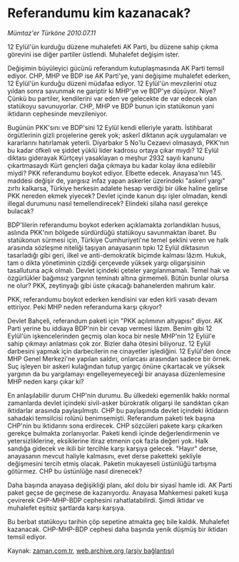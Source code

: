 # Referandumu  kim kazanacak?

*Mümtaz'er Türköne 2010.07.11*

<td class="columnist-detail">
<p>12 Eylül'ün kurduğu düzene muhalefeti AK Parti, bu düzene sahip çıkma görevini ise diğer partiler üstlendi. Muhalefet değişim ister.</p>
<p>
<div id="haberMetinDiv">
<p>Değişimin büyüleyici gücünü referandum kutuplaşmasında AK Parti temsil ediyor. CHP, MHP ve BDP ise AK Parti'ye, yani değişime muhalefet ederken, 12 Eylül'ün kurduğu düzeni müdafaa ediyor. 12 Eylül'ün mevzilerini otuz yıldan sonra savunmak ne gariptir ki MHP'ye ve BDP'ye düşüyor. Niye? Çünkü bu partiler, kendilerini var eden ve gelecekte de var edecek olan statükoyu savunuyorlar. CHP, MHP ve BDP bunun için statükonun yani iktidarın cephesinde mevzileniyor.
<p> Bugünün PKK'sını ve BDP'sini 12 Eylül kendi elleriyle yarattı. İstihbarat örgütlerinin gizli projelerine gerek yok; askerî diktanın açık uygulamaları ve kararlarını hatırlamak yeterli. Diyarbakır 5 No'lu Cezaevi olmasaydı, PKK'nın bu kadar öfkeli ve şiddet yüklü lider kadrosu ortaya çıkar mıydı? 12 Eylül diktası giderayak Kürtçeyi yasaklayan o meşhur 2932 sayılı kanunu çıkartmasaydı Kürt gençleri dağa çıkmaya bu kadar kolay ikna edilebilir miydi? PKK referandumu boykot ediyor. Elbette edecek. Anayasa'nın 145. maddesi değişir de, yargısız infaz yapan askerler üzerindeki "askerî yargı" zırhı kalkarsa, Türkiye herkesin adalete hesap verdiği bir ülke haline gelirse PKK nereden ekmek yiyecek? Devlet içinde kanun dışı işler olmadan, kendi illegal durumunu nasıl temellendirecek? Elindeki silaha nasıl gerekçe bulacak?
<p>BDP'lilerin referandumu boykot ederken açıklamakta zorlandıkları husus, aslında PKK'nın bölgede sürdürdüğü statükoyu savunmaktan ibaret. Bu statükonun sürmesi için, Türkiye Cumhuriyeti'ne temel şeklini veren ve halk arasında sözleşme niteliği taşıyan anayasanın tıpkı 12 Eylül diktasının tasarladığı gibi geri, ilkel ve anti-demokratik biçimde kalması lâzım. Hukuk, tam o dikta yönetiminin çizdiği çerçevede yüksek yargı oligarşisinin tasallutuna açık olmalı. Devlet içindeki çeteler yargılanmamalı. Temel hak ve özgürlükler bağımsız yargının teminatı altına girmemeli. Bütün bunlar olursa ne olur? PKK, zeytinyağı gibi üste çıkacağı bahanelerden mahrum kalır.
<p> PKK, referandumu boykot ederken kendisini var eden kirli vasatı devam ettiriyor. Peki MHP neden referanduma karşı çıkıyor?
<p>Devlet Bahçeli, referandum paketi için "PKK açılımının altyapısı" diyor. AK Parti yerine bu iddiaya BDP'nin bir cevap vermesi lâzım. Benim gibi 12 Eylül'ün işkencelerinden geçmiş olan koca bir nesle MHP'nin 12 Eylül'e sahip çıkmayı anlatması çok zor. Bizler daha ötesini biliyoruz. 12 Eylül darbesini yapmak için darbecilerin ne cinayetler işlediğini. 12 Eylül'den önce MHP Genel Merkezi'ne yapılan saldırı, onlarcası arasından sadece bir örnek. Suç işleyen bir askeri kulağından tutup yargıç önüne çıkartacak ve yüksek yargının da bu yargılamayı engelleyemeyeceği bir anayasa düzenlemesine MHP neden karşı çıkar ki?
<p> En anlaşılabilir durum CHP'nin durumu. Bu ülkedeki egemenlik hakkı normal zamanlarda devlet içindeki sivil-asker bürokratik oligarşi ile sandıktan çıkan iktidarlar arasında paylaşılmıştı. CHP bu paylaşımda devlet içindeki iktidarın sahadaki temsilcisi rolünü benimsemişti. Referandum paketi tek başına CHP'nin bu iktidarını sona erdirecek. CHP sözcüleri pakete karşı çıkarken gerekçe bulmakta zorlanıyorlar. Paketi kendi içinde değerlendirmenin ve yetersizliklerine, eksiklerine itiraz etmenin çok fazla değeri yok. Halk sandığa gidecek ve ikili bir tercihle karşı karşıya gelecek. "Hayır" derse, anayasanın mevcut haliyle kalmasını, evet derse paketteki şekliyle değişmesini tercih etmiş olacak. Paketin mukayeseli üstünlüğü tartışma götürmez. CHP bu üstünlüğe nasıl direnecek?
<p> Daha başında anayasa değişikliği planı, akıl dolu bir siyasî hamle idi. AK Parti paket geçse de geçmese de kazanıyordu. Anayasa Mahkemesi paketi kuşa çevirerek CHP-MHP-BDP cephesini rahatlatabilirdi. Şimdi iktidar ve muhalefet eşitsiz şartlarda karşı karşıya.
<p> Bu berbat statükoyu tarihin çöp sepetine atmakta geç bile kaldık. Muhalefet kazanacak. CHP-MHP-BDP cephesi daha başında yenik düşmüş bir iktidarı temsil ediyor. </p></p></p></p></p></p></p></p></div>
</p>
<a href="http://web.archive.org/web/20110107150109/mailto:m.turkone@zaman.com.tr">
</a></td>

Kaynak: [zaman.com.tr](http://zaman.com.tr/yazar.do?yazino=1004410), [web.archive.org (arşiv bağlantısı)](http://web.archive.org/web/20110107150109/http://www.zaman.com.tr/yazar.do?yazino=1004410)
